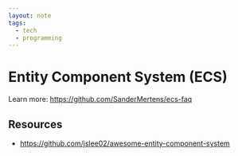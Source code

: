 ```yaml
---
layout: note
tags:
  - tech
  - programming
---
```


# Entity Component System (ECS)

Learn more: https://github.com/SanderMertens/ecs-faq

## Resources

- https://github.com/jslee02/awesome-entity-component-system

